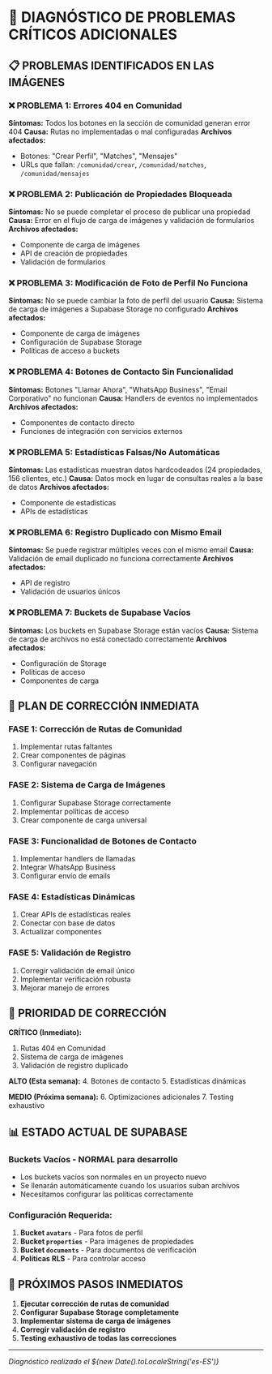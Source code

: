# 🚨 DIAGNÓSTICO DE PROBLEMAS CRÍTICOS ADICIONALES

## 📋 PROBLEMAS IDENTIFICADOS EN LAS IMÁGENES

### ❌ PROBLEMA 1: Errores 404 en Comunidad
**Síntomas:** Todos los botones en la sección de comunidad generan error 404
**Causa:** Rutas no implementadas o mal configuradas
**Archivos afectados:**
- Botones: "Crear Perfil", "Matches", "Mensajes"
- URLs que fallan: `/comunidad/crear`, `/comunidad/matches`, `/comunidad/mensajes`

### ❌ PROBLEMA 2: Publicación de Propiedades Bloqueada
**Síntomas:** No se puede completar el proceso de publicar una propiedad
**Causa:** Error en el flujo de carga de imágenes y validación de formularios
**Archivos afectados:**
- Componente de carga de imágenes
- API de creación de propiedades
- Validación de formularios

### ❌ PROBLEMA 3: Modificación de Foto de Perfil No Funciona
**Síntomas:** No se puede cambiar la foto de perfil del usuario
**Causa:** Sistema de carga de imágenes a Supabase Storage no configurado
**Archivos afectados:**
- Componente de carga de imágenes
- Configuración de Supabase Storage
- Políticas de acceso a buckets

### ❌ PROBLEMA 4: Botones de Contacto Sin Funcionalidad
**Síntomas:** Botones "Llamar Ahora", "WhatsApp Business", "Email Corporativo" no funcionan
**Causa:** Handlers de eventos no implementados
**Archivos afectados:**
- Componentes de contacto directo
- Funciones de integración con servicios externos

### ❌ PROBLEMA 5: Estadísticas Falsas/No Automáticas
**Síntomas:** Las estadísticas muestran datos hardcodeados (24 propiedades, 156 clientes, etc.)
**Causa:** Datos mock en lugar de consultas reales a la base de datos
**Archivos afectados:**
- Componente de estadísticas
- APIs de estadísticas

### ❌ PROBLEMA 6: Registro Duplicado con Mismo Email
**Síntomas:** Se puede registrar múltiples veces con el mismo email
**Causa:** Validación de email duplicado no funciona correctamente
**Archivos afectados:**
- API de registro
- Validación de usuarios únicos

### ❌ PROBLEMA 7: Buckets de Supabase Vacíos
**Síntomas:** Los buckets en Supabase Storage están vacíos
**Causa:** Sistema de carga de archivos no está conectado correctamente
**Archivos afectados:**
- Configuración de Storage
- Políticas de acceso
- Componentes de carga

## 🔧 PLAN DE CORRECCIÓN INMEDIATA

### FASE 1: Corrección de Rutas de Comunidad
1. Implementar rutas faltantes
2. Crear componentes de páginas
3. Configurar navegación

### FASE 2: Sistema de Carga de Imágenes
1. Configurar Supabase Storage correctamente
2. Implementar políticas de acceso
3. Crear componente de carga universal

### FASE 3: Funcionalidad de Botones de Contacto
1. Implementar handlers de llamadas
2. Integrar WhatsApp Business
3. Configurar envío de emails

### FASE 4: Estadísticas Dinámicas
1. Crear APIs de estadísticas reales
2. Conectar con base de datos
3. Actualizar componentes

### FASE 5: Validación de Registro
1. Corregir validación de email único
2. Implementar verificación robusta
3. Mejorar manejo de errores

## 🎯 PRIORIDAD DE CORRECCIÓN

**CRÍTICO (Inmediato):**
1. Rutas 404 en Comunidad
2. Sistema de carga de imágenes
3. Validación de registro duplicado

**ALTO (Esta semana):**
4. Botones de contacto
5. Estadísticas dinámicas

**MEDIO (Próxima semana):**
6. Optimizaciones adicionales
7. Testing exhaustivo

## 📊 ESTADO ACTUAL DE SUPABASE

### Buckets Vacíos - NORMAL para desarrollo
- Los buckets vacíos son normales en un proyecto nuevo
- Se llenarán automáticamente cuando los usuarios suban archivos
- Necesitamos configurar las políticas correctamente

### Configuración Requerida:
1. **Bucket `avatars`** - Para fotos de perfil
2. **Bucket `properties`** - Para imágenes de propiedades  
3. **Bucket `documents`** - Para documentos de verificación
4. **Políticas RLS** - Para controlar acceso

## 🚀 PRÓXIMOS PASOS INMEDIATOS

1. **Ejecutar corrección de rutas de comunidad**
2. **Configurar Supabase Storage completamente**
3. **Implementar sistema de carga de imágenes**
4. **Corregir validación de registro**
5. **Testing exhaustivo de todas las correcciones**

---
*Diagnóstico realizado el ${new Date().toLocaleString('es-ES')}*
